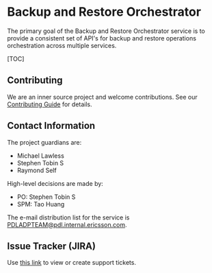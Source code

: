 # Backup and Restore Orchestrator

The primary goal of the Backup and Restore Orchestrator service is to provide a consistent set of API's for backup and restore operations orchestration across multiple services.

[TOC]

## Contributing

We are an inner source project and welcome contributions. See our [Contributing Guide][ContributingGuide] for details.

## Contact Information

The project guardians are:
- Michael Lawless
- Stephen Tobin S
- Raymond Self

High-level decisions are made by:

- PO: Stephen Tobin S
- SPM: Tao Huang

The e-mail distribution list for the service is PDLADPTEAM@pdl.internal.ericsson.com.

## Issue Tracker (JIRA)

Use [this link](https://eteamproject.internal.ericsson.com/issues/?filter=136291) to view or create support tickets.

[ContributingGuide]: https://gerrit-gamma.gic.ericsson.se/plugins/gitiles/AIA/microservices/backupandrestore/+/master/service/CONTRIBUTING.md